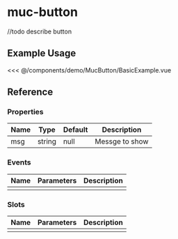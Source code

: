 <script setup>
import Basic from './demo/MucButton/BasicExample.vue'
</script>

# muc-button

//todo describe button

## Example Usage

<DemoContainer>
  <Basic/>
</DemoContainer>

<<< @/components/demo/MucButton/BasicExample.vue

## Reference

### Properties

| Name | Type   | Default | Description    |
| ---- | ------ | ------- | -------------- |
| msg  | string | null    | Messge to show |

### Events

| Name | Parameters | Description |
| ---- | ---------- | ----------- |
|      |            |             |

### Slots

| Name | Parameters | Description |
| ---- | ---------- | ----------- |
|      |            |             |
